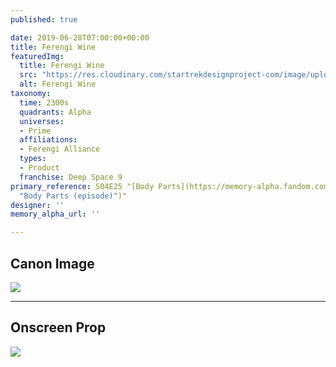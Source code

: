```yaml
---
published: true

date: 2019-06-28T07:00:00+00:00
title: Ferengi Wine
featuredImg:
  title: Ferengi Wine
  src: "https://res.cloudinary.com/startrekdesignproject-com/image/upload/v1561753515/FerengiWine.png"
  alt: Ferengi Wine
taxonomy:
  time: 2300s
  quadrants: Alpha
  universes:
  - Prime
  affiliations:
  - Ferengi Alliance
  types:
  - Product
  franchise: Deep Space 9
primary_reference: S04E25 "[Body Parts](https://memory-alpha.fandom.com/wiki/Body_Parts
  "Body Parts (episode)")"
designer: ''
memory_alpha_url: ''

---
```

## Canon Image

![](https://res.cloudinary.com/startrekdesignproject-com/image/upload/v1561753515/FerengiWine1.jpg)

___
## Onscreen Prop

![](https://res.cloudinary.com/startrekdesignproject-com/image/upload/v1561754527/FerengiWine_Prop.jpg)